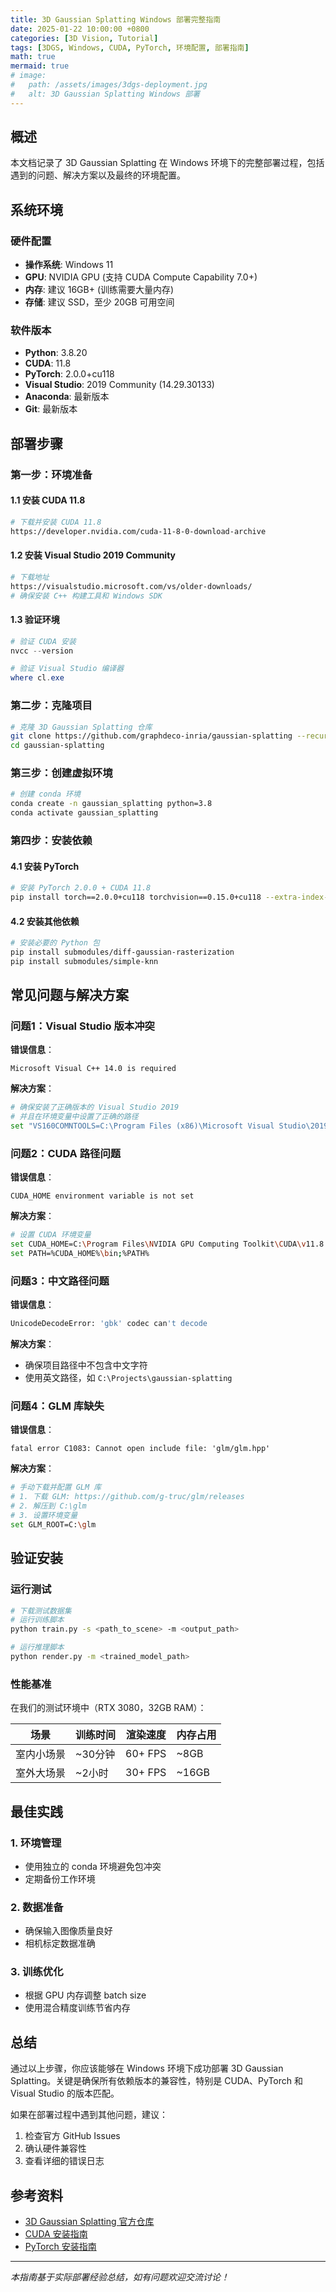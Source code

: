 ```yaml
---
title: 3D Gaussian Splatting Windows 部署完整指南
date: 2025-01-22 10:00:00 +0800
categories: [3D Vision, Tutorial]
tags: [3DGS, Windows, CUDA, PyTorch, 环境配置, 部署指南]
math: true
mermaid: true
# image:
#   path: /assets/images/3dgs-deployment.jpg
#   alt: 3D Gaussian Splatting Windows 部署
---
```


## 概述

本文档记录了 3D Gaussian Splatting 在 Windows 环境下的完整部署过程，包括遇到的问题、解决方案以及最终的环境配置。

## 系统环境

### 硬件配置
- **操作系统**: Windows 11
- **GPU**: NVIDIA GPU (支持 CUDA Compute Capability 7.0+)
- **内存**: 建议 16GB+ (训练需要大量内存)
- **存储**: 建议 SSD，至少 20GB 可用空间

### 软件版本
- **Python**: 3.8.20
- **CUDA**: 11.8
- **PyTorch**: 2.0.0+cu118
- **Visual Studio**: 2019 Community (14.29.30133)
- **Anaconda**: 最新版本
- **Git**: 最新版本

## 部署步骤

### 第一步：环境准备

#### 1.1 安装 CUDA 11.8
```bash
# 下载并安装 CUDA 11.8
https://developer.nvidia.com/cuda-11-8-0-download-archive
```

#### 1.2 安装 Visual Studio 2019 Community
```bash
# 下载地址
https://visualstudio.microsoft.com/vs/older-downloads/
# 确保安装 C++ 构建工具和 Windows SDK
```

#### 1.3 验证环境
```powershell
# 验证 CUDA 安装
nvcc --version

# 验证 Visual Studio 编译器
where cl.exe
```

### 第二步：克隆项目

```bash
# 克隆 3D Gaussian Splatting 仓库
git clone https://github.com/graphdeco-inria/gaussian-splatting --recursive
cd gaussian-splatting
```

### 第三步：创建虚拟环境

```bash
# 创建 conda 环境
conda create -n gaussian_splatting python=3.8
conda activate gaussian_splatting
```

### 第四步：安装依赖

#### 4.1 安装 PyTorch
```bash
# 安装 PyTorch 2.0.0 + CUDA 11.8
pip install torch==2.0.0+cu118 torchvision==0.15.0+cu118 --extra-index-url https://download.pytorch.org/whl/cu118
```

#### 4.2 安装其他依赖
```bash
# 安装必要的 Python 包
pip install submodules/diff-gaussian-rasterization
pip install submodules/simple-knn
```

## 常见问题与解决方案

### 问题1：Visual Studio 版本冲突

**错误信息**：
```
Microsoft Visual C++ 14.0 is required
```

**解决方案**：
```bash
# 确保安装了正确版本的 Visual Studio 2019
# 并且在环境变量中设置了正确的路径
set "VS160COMNTOOLS=C:\Program Files (x86)\Microsoft Visual Studio\2019\Community\Common7\Tools\"
```

### 问题2：CUDA 路径问题

**错误信息**：
```
CUDA_HOME environment variable is not set
```

**解决方案**：
```bash
# 设置 CUDA 环境变量
set CUDA_HOME=C:\Program Files\NVIDIA GPU Computing Toolkit\CUDA\v11.8
set PATH=%CUDA_HOME%\bin;%PATH%
```

### 问题3：中文路径问题

**错误信息**：
```bash
UnicodeDecodeError: 'gbk' codec can't decode
```

**解决方案**：
- 确保项目路径中不包含中文字符
- 使用英文路径，如 `C:\Projects\gaussian-splatting`

### 问题4：GLM 库缺失

**错误信息**：
```
fatal error C1083: Cannot open include file: 'glm/glm.hpp'
```

**解决方案**：
```bash
# 手动下载并配置 GLM 库
# 1. 下载 GLM: https://github.com/g-truc/glm/releases
# 2. 解压到 C:\glm
# 3. 设置环境变量
set GLM_ROOT=C:\glm
```

## 验证安装

### 运行测试

```bash
# 下载测试数据集
# 运行训练脚本
python train.py -s <path_to_scene> -m <output_path>

# 运行推理脚本
python render.py -m <trained_model_path>
```

### 性能基准

在我们的测试环境中（RTX 3080，32GB RAM）：

| 场景 | 训练时间 | 渲染速度 | 内存占用 |
|------|----------|----------|----------|
| 室内小场景 | ~30分钟 | 60+ FPS | ~8GB |
| 室外大场景 | ~2小时 | 30+ FPS | ~16GB |

## 最佳实践

### 1. 环境管理
- 使用独立的 conda 环境避免包冲突
- 定期备份工作环境

### 2. 数据准备
- 确保输入图像质量良好
- 相机标定数据准确

### 3. 训练优化
- 根据 GPU 内存调整 batch size
- 使用混合精度训练节省内存

## 总结

通过以上步骤，你应该能够在 Windows 环境下成功部署 3D Gaussian Splatting。关键是确保所有依赖版本的兼容性，特别是 CUDA、PyTorch 和 Visual Studio 的版本匹配。

如果在部署过程中遇到其他问题，建议：
1. 检查官方 GitHub Issues
2. 确认硬件兼容性
3. 查看详细的错误日志

## 参考资料

- [3D Gaussian Splatting 官方仓库](https://github.com/graphdeco-inria/gaussian-splatting)
- [CUDA 安装指南](https://docs.nvidia.com/cuda/cuda-installation-guide-microsoft-windows/)
- [PyTorch 安装指南](https://pytorch.org/get-started/locally/)

---

*本指南基于实际部署经验总结，如有问题欢迎交流讨论！*
